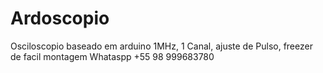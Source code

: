 # Ardoscopio
Osciloscopio baseado em arduino 
1MHz, 1 Canal, ajuste de Pulso, freezer
de facil montagem
Whataspp +55 98 999683780
